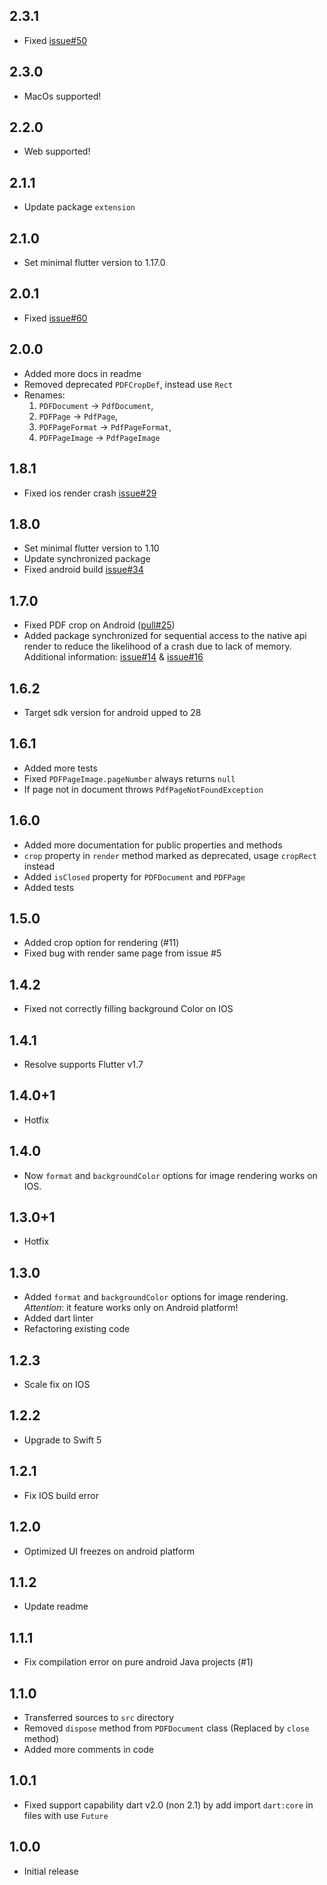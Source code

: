 ## 2.3.1

* Fixed [issue#50](https://github.com/rbcprolabs/packages.flutter/issues/50)

## 2.3.0

* MacOs supported!

## 2.2.0

* Web supported!

## 2.1.1

* Update package `extension`

## 2.1.0

* Set minimal flutter version to 1.17.0

## 2.0.1

* Fixed [issue#60](https://github.com/rbcprolabs/packages.flutter/issues/60)

## 2.0.0

* Added more docs in readme
* Removed deprecated `PDFCropDef`, instead use `Rect`
* Renames:
  1. `PDFDocument` -> `PdfDocument`, 
  2. `PDFPage` -> `PdfPage`, 
  3. `PDFPageFormat` -> `PdfPageFormat`, 
  4. `PDFPageImage` -> `PdfPageImage`

## 1.8.1

* Fixed ios render crash [issue#29](https://github.com/rbcprolabs/packages.flutter/issues/29)

## 1.8.0

* Set minimal flutter version to 1.10
* Update synchronized package
* Fixed android build [issue#34](https://github.com/rbcprolabs/packages.flutter/issues/34)

## 1.7.0

* Fixed PDF crop on Android ([pull#25](https://github.com/rbcprolabs/packages.flutter/pull/25)) 
* Added package synchronized for sequential access to the native api render to reduce the likelihood of a crash due to lack of memory. 
Additional information: [issue#14](https://github.com/rbcprolabs/packages.flutter/issues/14) & [issue#16](https://github.com/rbcprolabs/packages.flutter/issues/16)  

## 1.6.2

* Target sdk version for android upped to 28

## 1.6.1

* Added more tests
* Fixed `PDFPageImage.pageNumber` always returns `null`
* If page not in document throws `PdfPageNotFoundException`

## 1.6.0 

* Added more documentation for public properties and methods
* `crop` property in `render` method marked as deprecated, usage `cropRect` instead
* Added `isClosed` property for `PDFDocument` and `PDFPage`
* Added tests

## 1.5.0

* Added crop option for rendering (#11)
* Fixed bug with render same page from issue #5

## 1.4.2

* Fixed not correctly filling background Color on IOS

## 1.4.1

* Resolve supports Flutter v1.7

## 1.4.0+1

* Hotfix

## 1.4.0

* Now `format` and `backgroundColor` options for image rendering works on IOS.

## 1.3.0+1

* Hotfix

## 1.3.0

* Added `format` and `backgroundColor` options for image rendering.
  *Attention*: it feature works only on Android platform! 
* Added dart linter
* Refactoring existing code

## 1.2.3

* Scale fix on IOS

## 1.2.2

* Upgrade to Swift 5

## 1.2.1

* Fix IOS build error

## 1.2.0

* Optimized UI freezes on android platform

## 1.1.2

* Update readme

## 1.1.1

* Fix compilation error on pure android Java projects (#1)

## 1.1.0

* Transferred sources to `src` directory
* Removed `dispose` method from `PDFDocument` class (Replaced by `close` method) 
* Added more comments in code

## 1.0.1

* Fixed support capability dart v2.0 (non 2.1) by add import `dart:core` in files with use `Future`

## 1.0.0

* Initial release
